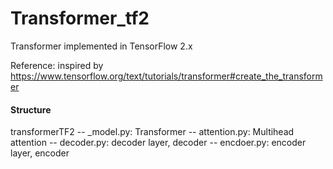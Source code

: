 # Transformer_tf2
Transformer implemented in TensorFlow 2.x



Reference: inspired by https://www.tensorflow.org/text/tutorials/transformer#create_the_transformer



#### Structure
transformerTF2
-- _model.py: Transformer
-- attention.py: Multihead attention
-- decoder.py: decoder layer, decoder
-- encdoer.py: encoder layer, encoder


